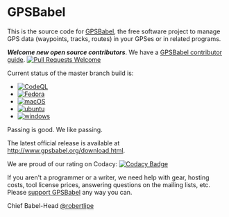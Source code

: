 # GPSBabel

This is the source code for [GPSBabel](https://www.gpsbabel.org), the free
software project to manage GPS data (waypoints, tracks, routes) in your
GPSes or in related programs.

***Welcome new open source contributors***.
We have a [GPSBabel contributor guide](https://github.com/gpsbabel/gpsbabel/blob/master/README.contrib).
[![Pull Requests Welcome](https://img.shields.io/badge/PRs-welcome-brightgreen.svg?style=flat)](http://makeapullrequest.com)

Current status of the master branch build is:

- [![CodeQL](https://github.com/GPSBabel/gpsbabel/workflows/CodeQL/badge.svg?branch=master)](https://github.com/GPSBabel/gpsbabel/actions?query=workflow%3ACodeQL)
- [![Fedora](https://github.com/GPSBabel/gpsbabel/workflows/fedora/badge.svg?branch=master)](https://github.com/GPSBabel/gpsbabel/actions?query=workflow%3Afedora)
- [![macOS](https://github.com/GPSBabel/gpsbabel/workflows/macos/badge.svg?branch=master)](https://github.com/GPSBabel/gpsbabel/actions?query=workflow%3Amacos)
- [![ubuntu](https://github.com/GPSBabel/gpsbabel/workflows/ubuntu/badge.svg?branch=master)](https://github.com/GPSBabel/gpsbabel/actions?query=workflow%3Aubuntu)
- [![windows](https://github.com/GPSBabel/gpsbabel/workflows/windows/badge.svg?branch=master)](https://github.com/GPSBabel/gpsbabel/actions?query=workflow%3Awindows)

Passing is good. We like passing.

The latest official release is available at <http://www.gpsbabel.org/download.html>.

We are proud of our rating on Codacy: [![Codacy Badge](https://app.codacy.com/project/badge/Grade/b87af2d47325425cbaeea5805eff2c6b)](https://app.codacy.com/gh/GPSBabel/gpsbabel/dashboard?utm_source=gh&utm_medium=referral&utm_content=&utm_campaign=Badge_grade)

If you aren't a programmer or a writer, we need help with gear, hosting costs,
tool license prices, answering questions on the mailing lists, etc. Please
[support GPSBabel](https://www.gpsbabel.org/contribute.html) any way you can.

Chief Babel-Head
[@robertlipe](https://github.com/robertlipe)
